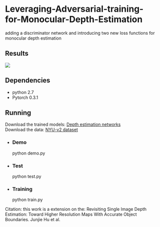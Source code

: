 # Leveraging-Adversarial-training-for-Monocular-Depth-Estimation
adding a discriminator network and introducing two new loss functions for monocular depth estimation

Results
-
![](https://raw.githubusercontent.com/taherahmadi/Leveraging-Adversarial-training-for-Monocular-Depth-Estimation/master/examples/demo.gif)

Dependencies
-
+ python 2.7<br>
+ Pytorch 0.3.1<br>

Running
-

Download the trained models:
[Depth estimation networks](https://drive.google.com/file/d/1IJ8XvPOb3k-aEg0UX5Zp96sA-8C_PthB/view?usp=sharing) <br>
Download the data:
[NYU-v2 dataset](https://drive.google.com/file/d/1WoOZOBpOWfmwe7bknWS5PMUCLBPFKTOw/view?usp=sharing) <br>
+ ### Demo<br>
  python demo.py<br>
+ ### Test<br>
  python test.py<br>
+ ### Training<br>
  python train.py<br>

Citation:
this work is a extension on the: Revisiting Single Image Depth Estimation: Toward Higher Resolution Maps With Accurate Object Boundaries. Junjie Hu et al.
